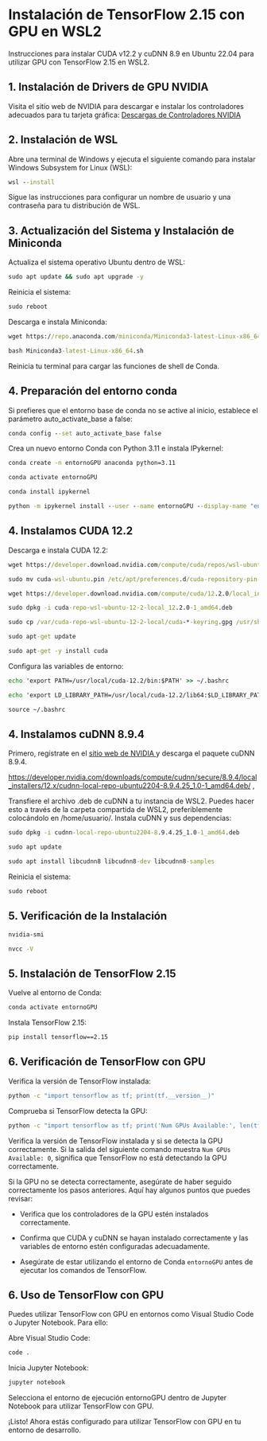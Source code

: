 # Instalación de TensorFlow 2.15 con GPU en WSL2
Instrucciones para instalar CUDA v12.2 y cuDNN 8.9 en Ubuntu 22.04 para utilizar GPU con TensorFlow 2.15 en WSL2.

## 1. Instalación de Drivers de GPU NVIDIA
Visita el sitio web de NVIDIA para descargar e instalar los controladores adecuados para tu tarjeta gráfica: [Descargas de Controladores NVIDIA](https://la.nvidia.com/Download/index.aspx?lang=la)

## 2. Instalación de WSL
Abre una terminal de Windows y ejecuta el siguiente comando para instalar Windows Subsystem for Linux (WSL):
```cmd
wsl --install
```
Sigue las instrucciones para configurar un nombre de usuario y una contraseña para tu distribución de WSL.

## 3. Actualización del Sistema y Instalación de Miniconda
Actualiza el sistema operativo Ubuntu dentro de WSL:
```cmd
sudo apt update && sudo apt upgrade -y
```
Reinicia el sistema:
```cmd
sudo reboot
```
Descarga e instala Miniconda:
```cmd
wget https://repo.anaconda.com/miniconda/Miniconda3-latest-Linux-x86_64.sh
```
```cmd
bash Miniconda3-latest-Linux-x86_64.sh
```
Reinicia tu terminal para cargar las funciones de shell de Conda.

## 4. Preparación del entorno conda
Si prefieres que el entorno base de conda no se active al inicio, establece el parámetro auto_activate_base a false:
```cmd
conda config --set auto_activate_base false
```
Crea un nuevo entorno Conda con Python 3.11 e instala IPykernel:
```cmd
conda create -n entornoGPU anaconda python=3.11
```
```cmd
conda activate entornoGPU
```
```cmd
conda install ipykernel
```
```cmd
python -m ipykernel install --user --name entornoGPU --display-name "entornoGPU"
```
## 4. Instalamos CUDA 12.2
Descarga e instala CUDA 12.2:
```cmd
wget https://developer.download.nvidia.com/compute/cuda/repos/wsl-ubuntu/x86_64/cuda-wsl-ubuntu.pin
```
```cmd
sudo mv cuda-wsl-ubuntu.pin /etc/apt/preferences.d/cuda-repository-pin-600
```
```cmd
wget https://developer.download.nvidia.com/compute/cuda/12.2.0/local_installers/cuda-repo-wsl-ubuntu-12-2-local_12.2.0-1_amd64.deb
```
```cmd
sudo dpkg -i cuda-repo-wsl-ubuntu-12-2-local_12.2.0-1_amd64.deb
```
```cmd
sudo cp /var/cuda-repo-wsl-ubuntu-12-2-local/cuda-*-keyring.gpg /usr/share/keyrings/
```
```cmd
sudo apt-get update
```
```cmd
sudo apt-get -y install cuda
```
Configura las variables de entorno:
```cmd
echo 'export PATH=/usr/local/cuda-12.2/bin:$PATH' >> ~/.bashrc
```
```cmd
echo 'export LD_LIBRARY_PATH=/usr/local/cuda-12.2/lib64:$LD_LIBRARY_PATH' >> ~/.bashrc
```
```cmd
source ~/.bashrc
```
## 4. Instalamos cuDNN 8.9.4
Primero, regístrate en el [sitio web de NVIDIA ](https://developer.nvidia.com/developer-program/signup) y descarga el paquete cuDNN 8.9.4.

https://developer.nvidia.com/downloads/compute/cudnn/secure/8.9.4/local_installers/12.x/cudnn-local-repo-ubuntu2204-8.9.4.25_1.0-1_amd64.deb/ ,

Transfiere el archivo .deb de cuDNN a tu instancia de WSL2. Puedes hacer esto a través de la carpeta compartida de WSL2, preferiblemente colocándolo en /home/usuario/.
Instala cuDNN y sus dependencias:
```cmd
sudo dpkg -i cudnn-local-repo-ubuntu2204-8.9.4.25_1.0-1_amd64.deb
```
```cmd
sudo apt update
```
```cmd
sudo apt install libcudnn8 libcudnn8-dev libcudnn8-samples
```
Reinicia el sistema:
```cmd
sudo reboot
```

## 5. Verificación de la Instalación
```cmd
nvidia-smi
```
```cmd
nvcc -V
```

## 5. Instalación de TensorFlow 2.15
Vuelve al entorno de Conda:
```cmd
conda activate entornoGPU
```
Instala TensorFlow 2.15:
```cmd
pip install tensorflow==2.15
```

## 6. Verificación de TensorFlow con GPU
Verifica la versión de TensorFlow instalada:
```cmd
python -c "import tensorflow as tf; print(tf.__version__)"
```
Comprueba si TensorFlow detecta la GPU:
```cmd
python -c "import tensorflow as tf; print('Num GPUs Available:', len(tf.config.list_physical_devices('GPU')))"
```

Verifica la versión de TensorFlow instalada y si se detecta la GPU correctamente. Si la salida del siguiente comando muestra `Num GPUs Available: 0`, significa que TensorFlow no está detectando la GPU correctamente.

Si la GPU no se detecta correctamente, asegúrate de haber seguido correctamente los pasos anteriores. Aquí hay algunos puntos que puedes revisar:

- Verifica que los controladores de la GPU estén instalados correctamente.

- Confirma que CUDA y cuDNN se hayan instalado correctamente y las variables de entorno estén configuradas adecuadamente.

- Asegúrate de estar utilizando el entorno de Conda `entornoGPU` antes de ejecutar los comandos de TensorFlow.

## 6. Uso de TensorFlow con GPU
Puedes utilizar TensorFlow con GPU en entornos como Visual Studio Code o Jupyter Notebook. Para ello:

Abre Visual Studio Code: 
```cmd
code .
```
Inicia Jupyter Notebook:
```cmd
jupyter notebook
```

Selecciona el entorno de ejecución entornoGPU dentro de Jupyter Notebook para utilizar TensorFlow con GPU.

¡Listo! Ahora estás configurado para utilizar TensorFlow con GPU en tu entorno de desarrollo.
